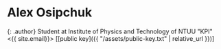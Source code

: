 # Alex Osipchuk
{: .author}
Student at Institute of Physics and Technology of NTUU "KPI"  
<{{ site.email}}>
[[public key]({{ "/assets/public-key.txt" | relative_url }})]
